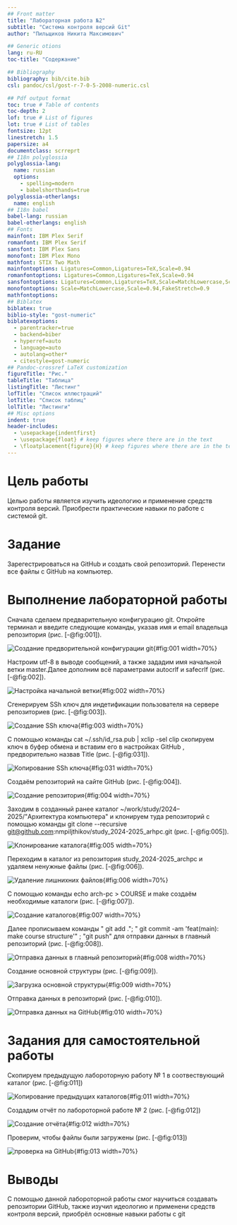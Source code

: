```yaml
---
## Front matter
title: "Лабораторная работа №2"
subtitle: "Система контроля версий Git"
author: "Пильщиков Никита Максимович"

## Generic otions
lang: ru-RU
toc-title: "Содержание"

## Bibliography
bibliography: bib/cite.bib
csl: pandoc/csl/gost-r-7-0-5-2008-numeric.csl

## Pdf output format
toc: true # Table of contents
toc-depth: 2
lof: true # List of figures
lot: true # List of tables
fontsize: 12pt
linestretch: 1.5
papersize: a4
documentclass: scrreprt
## I18n polyglossia
polyglossia-lang:
  name: russian
  options:
	- spelling=modern
	- babelshorthands=true
polyglossia-otherlangs:
  name: english
## I18n babel
babel-lang: russian
babel-otherlangs: english
## Fonts
mainfont: IBM Plex Serif
romanfont: IBM Plex Serif
sansfont: IBM Plex Sans
monofont: IBM Plex Mono
mathfont: STIX Two Math
mainfontoptions: Ligatures=Common,Ligatures=TeX,Scale=0.94
romanfontoptions: Ligatures=Common,Ligatures=TeX,Scale=0.94
sansfontoptions: Ligatures=Common,Ligatures=TeX,Scale=MatchLowercase,Scale=0.94
monofontoptions: Scale=MatchLowercase,Scale=0.94,FakeStretch=0.9
mathfontoptions:
## Biblatex
biblatex: true
biblio-style: "gost-numeric"
biblatexoptions:
  - parentracker=true
  - backend=biber
  - hyperref=auto
  - language=auto
  - autolang=other*
  - citestyle=gost-numeric
## Pandoc-crossref LaTeX customization
figureTitle: "Рис."
tableTitle: "Таблица"
listingTitle: "Листинг"
lofTitle: "Список иллюстраций"
lotTitle: "Список таблиц"
lolTitle: "Листинги"
## Misc options
indent: true
header-includes:
  - \usepackage{indentfirst}
  - \usepackage{float} # keep figures where there are in the text
  - \floatplacement{figure}{H} # keep figures where there are in the text
---
```


# Цель работы

Целью работы является изучить идеологию и применение средств контроля версий. Приобрести практические навыки по работе с системой git.

# Задание

Зарегестрироваться на GitHub и создать свой репозиторий. Перенести все файлы с GitHub на компьютер.

# Выполнение лабораторной работы

Сначала сделаем предварительную конфигурацию git. Откройте терминал и введите следующие команды, указав имя и email владельца репозитория (рис. [-@fig:001]).

![Создание предворительной конфигурации git](image/1.png){#fig:001 width=70%}

Настроим utf-8 в выводе сообщений, а также зададим имя начальной ветки master.Далее дополним всё параметрами autocrlf и safecrlf (рис. [-@fig:002]).

![Настройка начальной ветки](image/2.png){#fig:002 width=70%}

Сгенерируем SSh ключ для индетификации пользователя на сервере репозиториев (рис. [-@fig:003]).

![Создание SSh ключа](image/3.png){#fig:003 width=70%}

С помощью команды cat ~/.ssh/id_rsa.pub | xclip -sel clip скопируем ключ в буфер обмена и вставим его в настройках  GitHub , предворительно назвав Title (рис. [-@fig:031]).

![Копирование SSh  ключа](image/31.png){#fig:031 width=70%}

Создаём репозиторий на сайте GitHub (рис. [-@fig:004]).

![Создание репозитория](image/4.png){#fig:004 width=70%}

Заходим в созданный ранее каталог ~/work/study/2024–2025/"Архитектура компьютера" и клонируем туда репозиторий с помощью команды git clone --recursive git@github.com:nmpiljthikov/study_2024-2025_arhpc.git (рис. [-@fig:005]).

![Клонирование каталога](image/6.png){#fig:005 width=70%}

Переходим в  каталог из репозитория study_2024-2025_archpc и удаляем ненужные файлы (рис. [-@fig:006]).

![Удаление лишнихних файлов](image/7.png){#fig:006 width=70%}

С помощью команды echo arch-pc > COURSE и make  создаём необходимые каталоги (рис. [-@fig:007]).

![Создание каталогов](image/8.png){#fig:007 width=70%}

Далее прописываем команды " git add ."; " git commit -am 'feat(main): make course structure'" ; "git push" для отправки данных в главный репозиторий (рис. [-@fig:008]).

![Отправка данных в главный репозиторий](image/9.png){#fig:008 width=70%}

Создание основной структуры (рис. [-@fig:009]).

![Загрузка основной структуры](image/10.png){#fig:009 width=70%}

Отправка данных в репозиторий (рис. [-@fig:010]).

![Отправка данных на GitHub](image/11.png){#fig:010 width=70%}


# Задания для самостоятельной работы

Скопируем предыдущую лабороторную работу № 1 в соотвествующий каталог  (рис. [-@fig:011])

![Копирование предыдущих каталогов](image/12.png){#fig:011 width=70%}

Создадим отчёт по лабороторной работе № 2  (рис. [-@fig:012])

![Создание отчёта](image/14.png){#fig:012 width=70%}

Проверим, чтобы файлы были загружены (рис. [-@fig:013])

![проверка на GitHub](image/15.png){#fig:013 width=70%}

# Выводы

С помощью данной лабороторной работы смог научиться создавать репозитории GitHub, также изучил идеологию и применени средств контроля версий, приобрёл основные навыки работы с git

